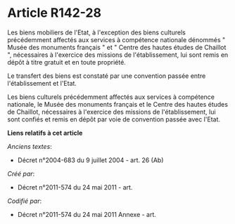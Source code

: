 # Article R142-28

Les biens mobiliers de l'Etat, à l'exception des biens culturels précédemment affectés aux services à compétence nationale
dénommés " Musée des monuments français " et " Centre des hautes études de Chaillot ", nécessaires à l'exercice des missions
de l'établissement, lui sont remis en dépôt à titre gratuit et en toute propriété.

Le transfert des biens est constaté par une convention passée entre l'établissement et l'Etat.

Les biens culturels précédemment affectés aux services à compétence nationale, le Musée des monuments français et le Centre
des hautes études de Chaillot, nécessaires à l'exercice des missions de l'établissement, lui sont confiés et remis en dépôt
par voie de convention passée avec l'Etat.

**Liens relatifs à cet article**

_Anciens textes_:

  - Décret n°2004-683 du 9 juillet 2004 - art. 26 (Ab)

_Créé par_:

  - Décret n°2011-574 du 24 mai 2011  - art.

_Codifié par_:

  - Décret n°2011-574 du 24 mai 2011 Annexe - art.
